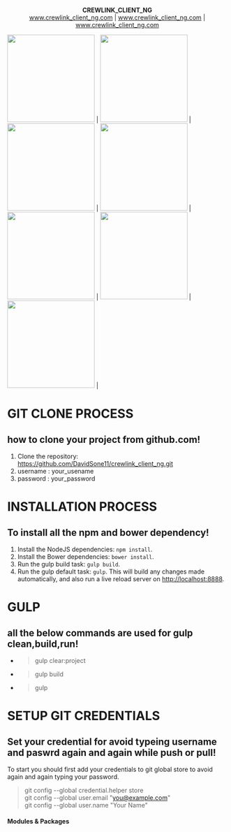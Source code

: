 
<p align="center">
<b> CREWLINK_CLIENT_NG </b></br>
<a href="#">www.crewlink_client_ng.com</a> |
<a href="#">www.crewlink_client_ng.com</a> |
<a href="#">www.crewlink_client_ng.com</a>

</p>

<p>
<img src="http://webmpires.net/media/blogs/blog/quick-uploads/p36/banner-angularjs.jpg?mtime=1466611958" width="200" height="200"> |
<img src="https://www.codingmart.com/uploads/post/image/5811921c8ca7854ce4d6d5c6/angular2.png" width="200" height="200"> |
<img src="http://www.programmingscripts.com/wp-content/uploads/2016/01/jquery-icon.png" width="200" height="200"> |
<img src="https://scotch.io/wp-content/uploads/2014/10/learning-react-getting-started.png" width="200" height="200"> |
<img src="https://raw.githubusercontent.com/gulpjs/artwork/master/gulp-2x.png" width="200" height="200"> |
<img src="http://blogs.quovantis.com/wp-content/uploads/2016/03/grunt_logo.jpg" width="200" height="200"> |
<img src="https://juststickers.in/wp-content/uploads/2014/08/NPM.jpg" width="200" height="200"> |
</p>

# GIT CLONE PROCESS
## how to clone your project from github.com!
1. Clone the repository: https://github.com/DavidSone11/crewlink_client_ng.git
2. username : your_usename
3. password : your_password

# INSTALLATION PROCESS
## To install all the npm and bower dependency!
1. Install the NodeJS dependencies: `npm install`.
2. Install the Bower dependencies: `bower install`.
3. Run the gulp build task: `gulp build`.
4. Run the gulp default task: `gulp`. This will build any changes made automatically, and also run a live reload server on [http://localhost:8888](http://localhost:8888).

# GULP
## all the below commands are used for gulp clean,build,run!
* >gulp clear:project <br />
* >gulp build <br />
* >gulp <br />



# SETUP GIT CREDENTIALS
## Set your credential for avoid typeing username and paswrd again and again while push or pull!
To start you should first add your credentials to git global store to avoid again and again typing your password. <br />
 > git config --global credential.helper store <br />
 > git config --global user.email "you@example.com" <br />
 > git config --global user.name "Your Name" <br />

 #### Modules & Packages